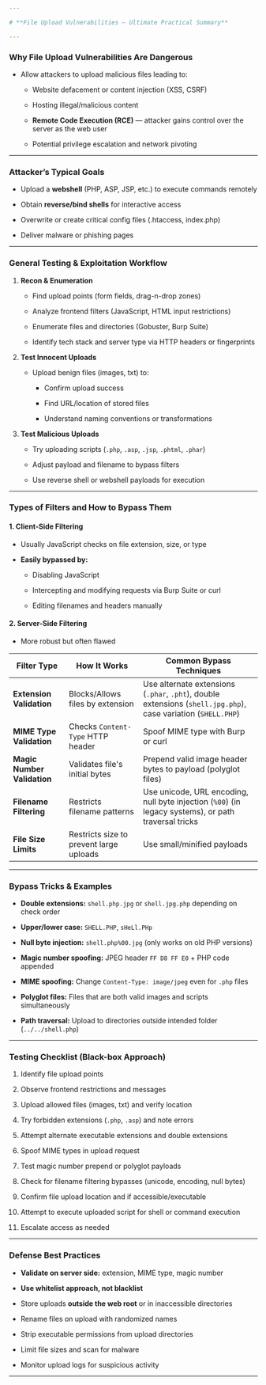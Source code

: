 ```yaml
---

# **File Upload Vulnerabilities – Ultimate Practical Summary**

---
```


### **Why File Upload Vulnerabilities Are Dangerous**

- Allow attackers to upload malicious files leading to:
    
    - Website defacement or content injection (XSS, CSRF)
        
    - Hosting illegal/malicious content
        
    - **Remote Code Execution (RCE)** — attacker gains control over the server as the web user
        
    - Potential privilege escalation and network pivoting
        

---

### **Attacker’s Typical Goals**

- Upload a **webshell** (PHP, ASP, JSP, etc.) to execute commands remotely
    
- Obtain **reverse/bind shells** for interactive access
    
- Overwrite or create critical config files (.htaccess, index.php)
    
- Deliver malware or phishing pages
    

---

### **General Testing & Exploitation Workflow**

1. **Recon & Enumeration**
    
    - Find upload points (form fields, drag-n-drop zones)
        
    - Analyze frontend filters (JavaScript, HTML input restrictions)
        
    - Enumerate files and directories (Gobuster, Burp Suite)
        
    - Identify tech stack and server type via HTTP headers or fingerprints
        
2. **Test Innocent Uploads**
    
    - Upload benign files (images, txt) to:
        
        - Confirm upload success
            
        - Find URL/location of stored files
            
        - Understand naming conventions or transformations
            
3. **Test Malicious Uploads**
    
    - Try uploading scripts (`.php`, `.asp`, `.jsp`, `.phtml`, `.phar`)
        
    - Adjust payload and filename to bypass filters
        
    - Use reverse shell or webshell payloads for execution
        

---

### **Types of Filters and How to Bypass Them**

#### 1. Client-Side Filtering

- Usually JavaScript checks on file extension, size, or type
    
- **Easily bypassed by:**
    
    - Disabling JavaScript
        
    - Intercepting and modifying requests via Burp Suite or curl
        
    - Editing filenames and headers manually
        

#### 2. Server-Side Filtering

- More robust but often flawed
    

|Filter Type|How It Works|Common Bypass Techniques|
|---|---|---|
|**Extension Validation**|Blocks/Allows files by extension|Use alternate extensions (`.phar`, `.pht`), double extensions (`shell.jpg.php`), case variation (`SHELL.PHP`)|
|**MIME Type Validation**|Checks `Content-Type` HTTP header|Spoof MIME type with Burp or curl|
|**Magic Number Validation**|Validates file's initial bytes|Prepend valid image header bytes to payload (polyglot files)|
|**Filename Filtering**|Restricts filename patterns|Use unicode, URL encoding, null byte injection (`%00`) (in legacy systems), or path traversal tricks|
|**File Size Limits**|Restricts size to prevent large uploads|Use small/minified payloads|

---

### **Bypass Tricks & Examples**

- **Double extensions:** `shell.php.jpg` or `shell.jpg.php` depending on check order
    
- **Upper/lower case:** `SHELL.PHP`, `sHeLl.PHp`
    
- **Null byte injection:** `shell.php%00.jpg` (only works on old PHP versions)
    
- **Magic number spoofing:** JPEG header `FF D8 FF E0` + PHP code appended
    
- **MIME spoofing:** Change `Content-Type: image/jpeg` even for `.php` files
    
- **Polyglot files:** Files that are both valid images and scripts simultaneously
    
- **Path traversal:** Upload to directories outside intended folder (`../../shell.php`)
    

---

### **Testing Checklist (Black-box Approach)**

1. Identify file upload points
    
2. Observe frontend restrictions and messages
    
3. Upload allowed files (images, txt) and verify location
    
4. Try forbidden extensions (`.php`, `.asp`) and note errors
    
5. Attempt alternate executable extensions and double extensions
    
6. Spoof MIME types in upload request
    
7. Test magic number prepend or polyglot payloads
    
8. Check for filename filtering bypasses (unicode, encoding, null bytes)
    
9. Confirm file upload location and if accessible/executable
    
10. Attempt to execute uploaded script for shell or command execution
    
11. Escalate access as needed
    

---

### **Defense Best Practices**

- **Validate on server side:** extension, MIME type, magic number
    
- **Use whitelist approach, not blacklist**
    
- Store uploads **outside the web root** or in inaccessible directories
    
- Rename files on upload with randomized names
    
- Strip executable permissions from upload directories
    
- Limit file sizes and scan for malware
    
- Monitor upload logs for suspicious activity
    

---
